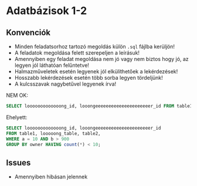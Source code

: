 # Adatbázisok 1-2

## Konvenciók

* Minden feladatsorhoz tartozó megoldás külön `.sql` fájlba kerüljön!
* A feladatok megoldása felett szerepeljen a leírásuk!
* Amennyiben egy feladat megoldása nem jó vagy nem biztos hogy jó, az legyen jól láthatóan felűntetve!
* Halmazműveletek esetén legyenek jól elkülíthetőek a lekérdezések!
* Hosszabb lekérdezések esetén több sorba legyen tördeljünk!
* A kulcsszavak nagybetűvel legyenek írva!

NEM OK:
```SQL
SELECT looooooooooooong_id, looongeeeeeeeeeeeeeeeeeeeeer_id FROM table1, looooong_table, table2, WHERE a = 10 AND b > 900 GROUP BY owner HAVING count(*) < 10;
```
Ehelyett:
```SQL
SELECT looooooooooooong_id, looongeeeeeeeeeeeeeeeeeeeeer_id 
FROM table1, looooong_table, table2, 
WHERE a = 10 AND b > 900 
GROUP BY owner HAVING count(*) < 10;
```

## Issues

* Amennyiben hibásan jelennek 
